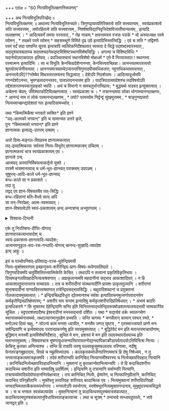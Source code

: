 +++
title = "60 नित्यविभूतिलक्षणनिरूपणम्"

+++
अथ नित्यविभूतिपरिच्छेदः॥   
नित्यविभूतिलक्षणम् ॥ अथास्य नित्यविभूतिरुच्यते। त्रिगुणद्रव्यव्यतिरिक्तत्वे सति सत्त्ववत्त्वम् , स्वयंप्रकाशत्वे सति सत्त्ववत्त्वम् , तमोरहितत्वे सति सत्त्ववत्त्वम् , निश्शेषाविद्यानिवृत्तिदेशविजातीयान्यत्वम् , इत्यादि तल्लक्षणम् । \* आदित्यवर्णं तमसः परस्तात् , \* तेह नाकम् \* क्षयन्तमस्य रजसः पराके \* यो अस्याध्यक्षः परमे व्योमन् , \* तदक्षरे परमे व्योमन् \* सहस्रस्थूणे विमिते दृढ उग्रे इत्यादिभिस्तत्सिद्धिः । एवं च सति \* तद्विष्णोः परमं पदँ सदा पश्यन्ति सूरयः इत्यत्रापि व्यतिरेकनिर्देशबलात् स्वरूपा दे सिद्धे पदशब्दस्वारस्यात् , सदादृश्यत्वबलाच्च सदापश्यदनेकद्रष्टविशिष्टस्थानविशेषसिद्धिः । अगत्या च विशिष्टविधिः \* यदानेयोऽष्टाकपालः इतिवत् । प्रपञ्चितश्चायं स्थानविशेषो मोक्षधर्म \* एते वै निरयास्तात ! स्थानस्य परमात्मनः इत्यादिभिः । सा च विभूतिः केनचित्प्रदेशेनानन्ता, केनचित्त्ववच्छिन्ना। आनन्त्यतमःपरत्वयोः श्रुतयोरवर्जनीयत्वात् । आनन्त्यमात्रसाम्येऽप्यनन्तत्रिगुणादपीयमधिकतरा; न्यूनाधिकभाववचनात् , अनन्तत्वेऽपि]??न्तेष्वेव मिथस्तारतम्यस्य सिद्धत्वात् । देशेऽपि निदर्शयामः । आदित्यादूर्ध्वमपि गगनदेशोऽनन्तः, भूमण्डलादनन्ततरः, पातालादनन्ततम इति । पादत्रिपादव्यपदेशश्च तदविषयोऽपि तद्देशतारतम्यस्यानुग्राहको भवति । अयं च विभागो न समचतुर्भागाभिप्रायः; \* बुद्ध्यर्थः पादवत् इत्युक्तत्वात् । अचेतना चेयम्; जीवेश्वरकोटिविलक्षणत्वात् । स्वयंप्रकाशा च । \* तत्रानन्दमया लोका भोगाश्चानन्दलक्षणाः, \* आनन्दं नाम तं लोकं परमानन्दलक्षणम् , \* तयो? परमव्योम निर्द्वन्द्वं सुखमुत्तमम् , \* षाड्गुण्यप्रसरो नित्यस्वाच्छन्द्यादेशतां गतः इत्यादिसामर्थ्यात् । 

तथा \*किमात्मिकैषा भगवतो व्यक्तिः\*  इति प्रश्ने  
"यद्-आत्मको भगवान्" इति च सामान्यत उत्तरे कृते,  
पुनः \*किमात्मको भगवान्\* इति प्रश्ने  
ज्ञानात्मकः इत्याद्य्-उत्तरम् उक्तम् ।  

अतो दिव्य-मङ्गल-विग्रहस्य ज्ञानात्मकत्वात्  
तद्-द्रव्यात्मिकायाः सर्वस्या नित्य-विभूतेर् ज्ञानात्मकत्वम् उचितम् ।  
ज्ञानात्मकत्वं चात्र स्वयंप्रकाशत्वम् एव ।  
ज्ञानत्वे ऽप्य्  
आत्मवद् अस्यानिर्विषयत्वाकर्तृत्वे युक्ते ।  
परस्मै भासमानत्वाच् च धर्म-भूत-ज्ञानवत् पराक्त्वम् उपपन्नम् ।  
सुषुप्त्य्-आदि-काले धर्म-भूत-ज्ञानवद्  
बन्ध-काले सा न प्रकाशते ।  
तदा तु  
तद्वद् एव ज्ञान-विषयतयैव तत्-सिद्धिः ।  
बन्ध-रहितानां मति-वैभवे सत्य् अपि  
सा तन्-निरपेक्षा; आत्म-स्वरूपवत् ।  
ज्ञान-विषयत्वेऽपि स्वयं-प्रकाशत्वम् अप्य् अन्यत्राप्य् अभ्युपगतम् । 

<details><summary>विश्वास-टिप्पनी</summary>

ज्ञान-विषयत्वेऽपि स्वयं-प्रकाशत्वम् अप्य् अन्यत्राप्य् अभ्युपगतम् - ज्ञानमात्रे ।  
यथा "अहम्" इति ज्ञानं धर्मिभूत-ज्ञानम् एव।  
किन्तु तज्-ज्ञानं विषयी-कृत्य धर्म-भूत-ज्ञानं प्रवर्तेत।  

एवं "घटः" इति ज्ञानं धर्म-भूत-ज्ञान-विशेषतो भवति,  
तथापि तज् ज्ञानं धर्म-भूत-ज्ञानान्तर-विषयः स्यात्।  

"घटः" इति ज्ञानं स्पर्शतो दृष्टिचश् चापि धर्म-भूत-ज्ञान-विशेषाभ्यां सत्य् अपि,  
तयोर् ज्ञानयोः प्रकार-भेदो वर्तते।  

शुद्ध-सत्त्वे स्वतः, धर्म-भूत-ज्ञान-द्वारा चाव्यवहितरीत्या गृह्यमाणे सति तु,  
तादृशं तयोर् ज्ञानयोः प्रकार-भेदं कथयितुं न शक्यम् -  
केवलं संज्ञा-भेद एव भवति।   
ततो ऽन्यत्रावर्तमानो ऽव्यवहित-ज्ञान-प्रकार-भेदाभावः,  
अत्र शुद्ध-सत्त्वय् एव कुतः कल्पनीय इति युक्ति-विरोधो जायते।  
तथा किञ्चिद् अनुमातव्यं चेद् अप्य् अवैयर्थ्यं यथा स्यात्, तथा कल्पनीयम्। 

युक्ति-प्रमाणयोर् अविरोधो मार्गान्तरेण साधयितुं शक्यः।  
वरं शुद्ध-सत्त्वं सर्वेषाम् अबद्धानां धर्मभूतज्ञानस्याङ्गं मन्यताम् -  
अ-बद्धात्मनो धर्म-भूत-ज्ञानम् = लीलाविभूतिविषयकं धर्मभूतज्ञानम् + शुद्ध-सत्त्वम् + व्यक्ति-गतानुमानादि ।
</details>


एके तु निरतिशय-दीप्ति-योगात्  
ज्ञानावारकत्वाभावादेश् च  
स्वयं-प्रकाशत्व-ज्ञानत्वादि-व्यपदेशः;  
अत्यन्तानुकूल-रूप-रस-गन्धादि-योगाच् चानन्द-सुखादि-व्यपदेश  
इत्य् आहुः ॥  

इयं च पञ्चोपनिषत्-प्रतिपाद्य-पञ्च-भूतेन्द्रियमयी  
नित्य-मुक्तेश्वराणाम् इच्छानुरूप-शरीरेन्द्रिय-प्राण-विषय-रूपेणावतिष्ठते ।  
त्रिगुणवदियमपि चतुर्विंशतितत्त्वात्मिकेति केचित् । तथाऽपि न तत्त्वानां प्रकृतिविकृतिभावः । दिव्यमङ्गलविग्रहादेनित्यत्वश्रवणात् । अप्राकृतानामपि महदानीनां सद्भाव आकाशादिवत् । न हि आकाशाद्युपात्तास्तत्र वाय्वादयः । तत्र च शरीरादीनां संस्थानादीनि प्रायशः प्राकृततुल्यानि । शरीराणां शुभाश्रयादीनां पाण्यादिमत्त्वश्रवणात् तत्रेन्द्रियसद्भावसिद्धिः । चक्षुरादिशब्दानां च प्रयुक्तानां गोलकादावमुख्यत्वात् । \* इन्द्रियच्छिद्रविधुरा द्योतमानाश्च सर्वशः इत्यादिवचनमुत्सर्गापवादनयेन कर्मकृतेन्द्रियप्रतिक्षेपपरम्; \* अशरीरं वाव सन्तम् इत्यादिषु कर्मकृतशरीरादिप्रतिषेधवत् । \* अभावं बादरिः इत्यधिकरणे \* किं मुक्तस्य देहेन्द्रियाणि सन्ति इति चिन्तितत्वाद्भतेन्द्रियरूपषोडशतत्फलसद्भावी भाष्यकारैरेव सूचितः । भट्टपराशरपादैश्च ईश्वरादीनां मनस्सद्भावो दर्शितः । यथा \* यद्यप्येवं तर्कः स्वातन्त्र्येण स्वान्तसमर्थनासमर्थः, तथाऽप्यागमानुग्रहेण प्रभवति । सन्ति चागमाः \* मनसैतान् कामान् पश्यन् रमते, \* मनोऽस्य दिव्यं चक्षुः, \* सोऽन्यं कामं मनसा ध्यायीत, \* मनसैव जगत् सृष्टम् , \* एतस्माज्जायते प्राणो मनः सर्वन्द्रियाणि च इत्येवमादयः परावरप्रकरणेषु इति स्वयमुक्तत्वात् । \* बुद्धिरेवेदं मन इति मतान्तरमाचार्याणाम्; बुद्धिमान् मनस्वी इत्यविशेषनिर्देशात् , क्षुभितं मे मनः, प्रशस्तं मे मन इति तदवस्थापरोक्ष्याच्च इति मतान्तरमुक्तम् । विषयाश्चात्र भूषणायुधासनपरिवारायतनोद्यानवापिकाक्रीडापर्वतादयोऽतिविचित्रा नित्याः । केचित्तु कृतका अनित्याश्च । सन्ति हि तत्रापि तरुषु पल्लवकुसुमफलादयः परिणामाः, नदीषु फेनतरङ्गबुहृदादयः, विग्रहे च व्यूहविभवादयः । कालकृतकर्माधीनपरिणाममात्रं हि तेषु निषेध्यम् , न तु भगवत्सङ्कल्पमात्रकृतमपि । तदेवं शरीराण्यपि कानिचित् नित्यानामीश्वरस्य च नित्येच्छापरिग्रहात् नित्यानि । कानिचिदनित्येच्छापरिग्रहादनित्यानि । मुक्तानां तु कृतकान्येवानित्यान्यपि । ते हि कदाचिदशरीराः कदाचिच्च सशरीरा इति भाष्यादिषु प्रदर्शितम् । इन्द्रियाणि तु तत्रत्यानि सर्वाण्यपि नित्यानि, तत्रत्यव्योमादिवदेवोपादाननिरपेक्षत्वात् । तत्र कानिचित् नित्यैः, ईश्वरेण, च नित्यपरिगृहीतानि, कानिचित् कदाचित् परिगृहीतानि । मुक्तैस्तु तत्परिग्रहः शरीरवत् कादाचित्क एव । नित्यमुक्तानां शरीरादिपरिग्रहो भगवदभिमततत्कैकयरूपभोगाय । भगवतोऽपि स्वभोगाय, स्वशेषभूतनित्यमुक्तानन्दनाय, मुमुक्षूपास्यत्वसिद्धये च । स च भगवतः स्वसंकल्पादेव । मुक्तनित्यानां तु कदाचित्परमपुरुषमात्रसंकल्पात् , कदाचित्परमपुरुषसंकल्पानुविधायिस्वसङ्कल्पाच्च । तथा च सूत्रम् \* तन्वभावे सन्ध्यवदुपपत्तेः, \* भावे जानद्वत् इति ॥